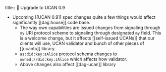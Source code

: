title:: 🚦 Upgrade to UCAN 0.9

- Upcoming [[UCAN 0.9]] spec changes quite a few things would affect significantly [[dag.house]] code base.
	- The way own capabilities are issued changes from signaling through `my` URI protocol scheme to signaling through designated `my` field. This is a welcome change, but it affects [[self-issued UCANs]] that our clients will use, UCAN validator and bunch of other pieces of [[ucanto]] library.
	- `as:did:key:zAlice` protocol schema changes to `owned://did:key:zAlice` which affects how validator.
	- Above changes also affect [[dag-ucan]] library